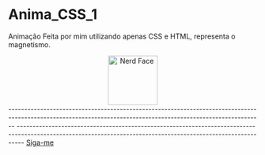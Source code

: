 # Anima_CSS_1
Animação Feita por mim utilizando apenas CSS e HTML, representa o magnetismo.
<div align="center">
<img src="https://raw.githubusercontent.com/Tarikul-Islam-Anik/Animated-Fluent-Emojis/master/Emojis/Smilies/Nerd%20Face.png" alt="Nerd Face" width="100" height="100" /></div>
--------------------------------------------------------------------------------------------------------------------------------------------------------------
--------------------------------------------------------------------------------------------------------------------------------------------------------------
<a href="![git](https://github.com/Gabriel-C137/Anima_CSS_1/assets/91295561/456565fc-6284-45cf-b485-7af339629954)"> Siga-me</a>
